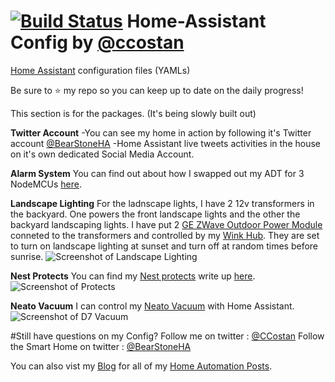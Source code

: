 # [![Build Status](https://travis-ci.org/CCOSTAN/Home-AssistantConfig.svg?branch=master)](https://travis-ci.org/CCOSTAN/Home-AssistantConfig) Home-Assistant Config by [@ccostan](http://www.twitter.com/ccostan)
[Home Assistant](https://home-assistant.io/) configuration files (YAMLs)

Be sure to :star: my repo so you can keep up to date on the daily progress!

This section is for the packages.  (It's being slowly built out)

**Twitter Account**
 -You can see my home in action by following it's Twitter account [@BearStoneHA](https://twitter.com/BearStoneHA)
 -Home Assistant live tweets activities in the house on it's own dedicated Social Media Account.

**Alarm System**
You can find out about how I swapped out my ADT for 3 NodeMCUs [here](http://www.vmwareinfo.com/2017/06/building-my-home-alarm-system-hardware.html).

**Landscape Lighting**
For the ladnscape lights, I have 2 12v transformers in the backyard. One powers the front landscape lights and the other the backyard landscaping lights.
I have put 2 [GE ZWave Outdoor Power Module](http://amzn.to/2q17R4S) conneted to the transformers and controlled by my [Wink Hub](http://amzn.to/2orGEWo).  They are set to turn on landscape lighting at sunset and turn off at random times before sunrise.
![Screenshot of Landscape Lighting](https://i.imgur.com/CFSWGXW.png)

**Nest Protects**
You can find my [Nest protects](http://amzn.to/2poqKhu) write up [here](http://www.vmwareinfo.com/2017/06/psa-check-out-your-smoke-detectors-once.html).
![Screenshot of Protects](https://i.imgur.com/hUAaIiF.png)

**Neato Vacuum**
I can control my [Neato Vacuum](http://amzn.to/2kqnnqu) with Home Assistant.
![Screenshot of D7 Vacuum](https://i.imgur.com/jLikEk6.png)

#Still have questions on my Config?
Follow me on twitter : [@CCostan](https://twitter.com/ccostan)
Follow the Smart Home on twitter : [@BearStoneHA](https://twitter.com/BearStoneHA)

You can also vist my [Blog](http://www.vmwareinfo.com/search/label/iot) for all of my [Home Automation Posts](http://www.vmwareinfo.com/search/label/iot).
